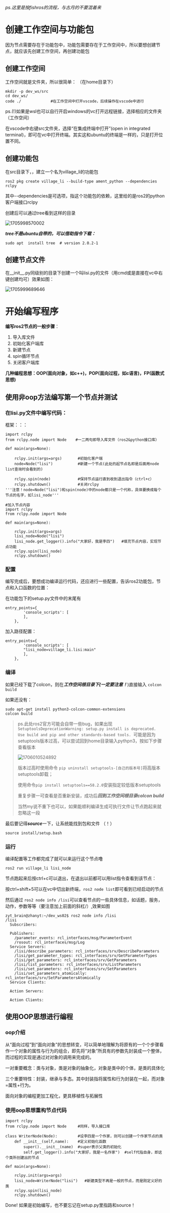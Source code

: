 *ps.这里是按fishros的流程，与古月的不要混着来*

# 创建工作空间与功能包

因为节点需要存在于功能包中，功能包需要存在于工作空间中，所以要想创建节点，就应该先创建工作空间，再创建功能包

## 创建工作空间

工作空间就是文件夹，所以很简单：  （在home目录下）

```
mkdir -p dev_ws/src
cd dev_ws/
code ./             #在工作空间中打开vscode，后续操作在vscode中进行
```

ps.(!)如果是wsl也可以自行开启windows的vc打开远程链接，选择相应的文件夹（工作空间）

在vscode中右键src文件夹，选择“在集成终端中打开”(open in integrated terminal)，即可在vc中打开终端。其实这和ubuntu的终端是一样的，只是打开位置不同。

## 创建功能包

在src目录下，，建立一个名为village_li的功能包

```
ros2 pkg create village_li --build-type ament_python --dependencies rclpy
```

其中--dependencies是可选项，指这个功能包的依赖，这里给的是ros2的python客户端接口rclpy

创建后可以通过tree看到这样的目录

![1705998570002](image/手搓python节点/1705998570002.png)

***tree不是ubuntu自带的，可以借助指令下载：***

```
sudo apt  install tree  # version 2.0.2-1
```



## 创建节点文件

在__init__.py同级别的目录下创建一个叫lisi.py的文件（用cmd或是直接在vc中右键创建均可）效果如图：

![1705999689646](image/手搓python节点/1705999689646.png)


# 开始编写程序

**编写ros2节点的一般步骤**：

1. 导入库文件
2. 初始化客户端库
3. 新建节点
4. spin循环节点
5. 关闭客户端库

**几种编程思想：OOP(面向对象，如c++)，POP(面向过程，如c语言)，FP(函数式思想)**

## 使用非oop方法编写第一个节点并测试

### 在lisi.py文件中编写代码：

框架：：：

```
import rclpy
from rclpy.node import Node    #一二两句即导入库文件（ros2&python接口库）

def main(args=None):
  
    rclpy.init(args=args)       #初始化客户端
    node=Node("lisi")           #新建一个节点(此处的起节点名即是后面用node list查询时会看到的)

    rclpy.spin(node)            #保持节点运行直到收到退出指令（ctrl+c）
    rclpy.shutdown()            #关闭rclpy
'''注意！node=Node("lisi")和spin(node)中的node都只是一个代称，具体要换成每个节点的名字，如lisi_node'''
```

```
#加入节点内容
import rclpy
from rclpy.node import Node  

def main(args=None):
  
    rclpy.init(args=args)   
    lisi_node=Node("lisi")   
    lisi_node.get_logger().info("大家好，我是李四")   #填充节点内容，实现节点功能
    rclpy.spin(lisi_node)  
    rclpy.shutdown()  
```



### 配置

编写完成后，要想成功编译运行代码，还应进行一些配置，告诉ros2功能包，节点和入口函数的位置：

在功能包下的setup.py文件中的末尾有

```
entry_points={
        'console_scripts': [
        ],
    },
```

加入路径配置：

```
entry_points={
        'console_scripts': [
	    "lisi_node=village_li.lisi:main"
        ],
    },
```


### 编译

如果已经下载了colcon，则在***工作空间根目录下(一定要注意！***)直接输入 `colcon build`

如果还没有：

```
sudo apt-get install python3-colcon-common-extensions 
colcon build
```

> ps.此处ros2官方可能会自带一些bug，如果出现 `SetuptoolsDeprecationWarning: setup.py install is deprecated. Use build and pip and other standards-based tools. `可能是因为setuptools版本过高，可以尝试回到home目录输入pythpn3，按如下步骤查看版本
>
> ![1706010524892](image/手搓python节点/1706010524892.png)
>
> 版本过高时使用命令 `pip uninstall setuptools-[自己的版本号]`将高版本setuptools卸载；
>
> 使用命令`pip install setuptools==58.2.0`安装指定较低版本setuptools
>
> 重复步骤一可查看是否重新安装，成功后***回到工作空间根目录colcon build***
>
> 当然my说不重下也可以，如果能顺利编译生成可执行文件让节点跑起来就忽略这一段



最后要记得***source***一下，让系统能找到包和文件 （！）

```
source install/setup.bash
```

### 运行

编译配置等工作都完成了就可以来运行这个节点噜 

```
ros2 run village_li lisi_node
```

节点跑起来后按ctrl+c可以退出，在退出以前都可以用list指令查看到该节点：

按ctrl+shift+5可以在vc中切出新终端，`ros2 node list`即可看到已经启动的节点

然后通过 `ros2 node info /lisi`可以查看节点的一些具体信息，如话题，服务，动作，参数等等（要注意加上前面的斜杠/）,效果如图

```
zyt_brain@zhanyt:~/dev_ws02$ ros2 node info /lisi
/lisi
  Subscribers:

  Publishers:
    /parameter_events: rcl_interfaces/msg/ParameterEvent
    /rosout: rcl_interfaces/msg/Log
  Service Servers:
    /lisi/describe_parameters: rcl_interfaces/srv/DescribeParameters
    /lisi/get_parameter_types: rcl_interfaces/srv/GetParameterTypes
    /lisi/get_parameters: rcl_interfaces/srv/GetParameters
    /lisi/list_parameters: rcl_interfaces/srv/ListParameters
    /lisi/set_parameters: rcl_interfaces/srv/SetParameters
    /lisi/set_parameters_atomically: rcl_interfaces/srv/SetParametersAtomically
  Service Clients:

  Action Servers:

  Action Clients:
```

## 使用OOP思想进行编程

### oop介绍

从“面向过程”到“面向对象”的思想转变，可以简单地理解为将原有的一个个步骤看作一个对象的属性与行为的组合，即先将“对象”所具有的参数先封装成一个整体，而过程的实现是通过对对象的调用来完成的。

一对重要概念：类与对象，类是对象的抽象化，对象是类中的个体，是类的具体化

三个重要特性：封装，继承与多态。其中封装指将属性和行为封装在一起，而对象=属性+行为。

面向对象的编程更加工程化，更具移植性与拓展性

### 使用oop思想重构节点代码

```
import rclpy
from rclpy.node import Node     #同样，导入接口库

class WriterNode(Node):         #设李四是一个作家，则可以创建一个作家节点的类
    def __init__(self,name):    #定义初始化函数
        super().__init__(name)  #super表示父类的初始化
        self.get_logger().info("大家好，我是一名作家")  #self代指自身，即这个类所创建出的节点

def main(args=None):
  
    rclpy.init(args=args)   
    lisi_node=WriterNode("lisi")   #新建类型不再是一般的节点，而是刚定义好的类
    rclpy.spin(lisi_node)  
    rclpy.shutdown()  
```

Done!	如果是初始编写，也不要忘记在setup.py里指路和source！
